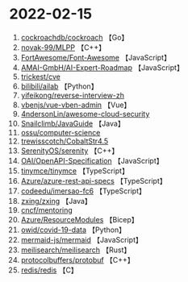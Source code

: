 # 2022-02-15

1. [cockroachdb/cockroach](https://github.com/cockroachdb/cockroach) 【Go】
2. [novak-99/MLPP](https://github.com/novak-99/MLPP) 【C++】
3. [FortAwesome/Font-Awesome](https://github.com/FortAwesome/Font-Awesome) 【JavaScript】
4. [AMAI-GmbH/AI-Expert-Roadmap](https://github.com/AMAI-GmbH/AI-Expert-Roadmap) 【JavaScript】
5. [trickest/cve](https://github.com/trickest/cve) 
6. [bilibili/ailab](https://github.com/bilibili/ailab) 【Python】
7. [yifeikong/reverse-interview-zh](https://github.com/yifeikong/reverse-interview-zh) 
8. [vbenjs/vue-vben-admin](https://github.com/vbenjs/vue-vben-admin) 【Vue】
9. [4ndersonLin/awesome-cloud-security](https://github.com/4ndersonLin/awesome-cloud-security) 
10. [Snailclimb/JavaGuide](https://github.com/Snailclimb/JavaGuide) 【Java】
11. [ossu/computer-science](https://github.com/ossu/computer-science) 
12. [trewisscotch/CobaltStr4.5](https://github.com/trewisscotch/CobaltStr4.5) 
13. [SerenityOS/serenity](https://github.com/SerenityOS/serenity) 【C++】
14. [OAI/OpenAPI-Specification](https://github.com/OAI/OpenAPI-Specification) 【JavaScript】
15. [tinymce/tinymce](https://github.com/tinymce/tinymce) 【TypeScript】
16. [Azure/azure-rest-api-specs](https://github.com/Azure/azure-rest-api-specs) 【TypeScript】
17. [codeedu/imersao-fc6](https://github.com/codeedu/imersao-fc6) 【TypeScript】
18. [zxing/zxing](https://github.com/zxing/zxing) 【Java】
19. [cncf/mentoring](https://github.com/cncf/mentoring) 
20. [Azure/ResourceModules](https://github.com/Azure/ResourceModules) 【Bicep】
21. [owid/covid-19-data](https://github.com/owid/covid-19-data) 【Python】
22. [mermaid-js/mermaid](https://github.com/mermaid-js/mermaid) 【JavaScript】
23. [meilisearch/meilisearch](https://github.com/meilisearch/meilisearch) 【Rust】
24. [protocolbuffers/protobuf](https://github.com/protocolbuffers/protobuf) 【C++】
25. [redis/redis](https://github.com/redis/redis) 【C】
